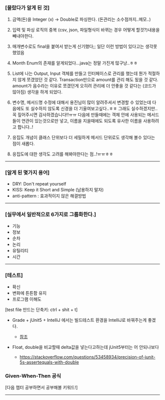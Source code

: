 ### [몰랐다가 알게 된 것]

1. 금액(돈)을 Integer (x) -> Double로 파싱한다. (돈관리는 소수점까지..메모..)
2. 입력 및 파싱 로직의 중복 (csv, json, 파일형식이 바뀌는 경우 어떻게 할것?)내용을 빼내야한다.
3. 매개변수로도 final을 붙여서 받는게 신기했다;; 일단 이런 방법이 있다고는 생각못했었음

4. Month Enum의 존재를 알게되었다...java는 정말 가진게 많구낭..ㅎㅎ

5. List에 나는 Output, Input 객체를 만들고 인터페이스로 관리를 했는데
   뭔가 적절하지 않게 쪼갰었던 것 같다. Transaction만으로 amount를 관리 해도 됬을 것 같다.
   amount가 음수라는 이유로 쪼갰던게 오히려 관리에 더 안좋을 것 같다는 (코드가 많아짐) 생각을 하게 되었다.
6. 변수명, 메서드명 수정에 대해서 용진님이 많이 알려주셔서 변경할 수 있었는데
   다음에도 또 실수하지 않도록 신경을 더 기울여보고싶다..ㅎㅎ 그래도 실수하겠지만..꼭 짚어주시면 감사하겠습니다!!ㅠㅠ
   다음에 만들때에는 객체 안에 사용되는 메서드들이 연관이 있는것으로만 넣고,
   이름을 지을때에도 되도록 유사한 이름을 사용하려고 합니다..!
7. 응집도 개념이 클래스 단위보다 더 세밀하게 메서드 단위로도 생각해 볼수 있다는 점이 새롭다.
8. 응집도에 대한 생각도 고려를 해봐야한다는 점..!ㅠㅠㅎㅎ

---

### [알게 된 몇가지 용어]

* DRY: Don't repeat yourself
* KISS: Keep it Short and Simple (남용하지 말자)
* anti-pattern : 효과적이지 않은 해결방법

---

### [실무에서 일반적으로 6가지로 그룹화한다.]

* 기능
* 정보
* 순차
* 논리
* 유틸리티
* 시간

---

### [테스트]

* 확신
* 변화에 튼튼함 유지
* 프로그램 이해도

[test file 만드는 단축키: ctrl + shit + t]

* Grade  + jUnit5 + IntelliJ 에서는 빌드테스트 환경을 IntelliJ로 바꿔주는게 좋겠다.
    * [참조](https://stackoverflow.com/questions/55405441/intelij-2019-1-update-breaks-junit-tests)

* Float, double을 비교할때 delta값을 넣는다고하는데 jUnit5부터는 어 안되나보다
    * https://stackoverflow.com/questions/53458934/precision-of-junit-5s-assertequals-with-double



### Given-When-Then 공식
[다음 챕터 공부하면서 공부해볼 키워드!]


---

